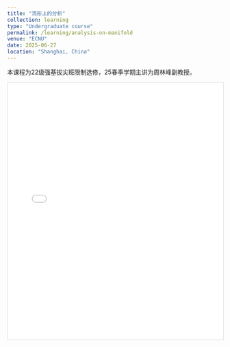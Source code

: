 ```yaml
---
title: "流形上的分析"
collection: learning
type: "Undergraduate course"
permalink: /learning/analysis-on-manifold
venue: "ECNU"
date: 2025-06-27
location: "Shanghai, China"
---
```


本课程为22级强基拔尖班限制选修，25春季学期主讲为周林峰副教授。

<iframe 
  src="/files/manifold.pdf" 
  width="100%" 
  height="600px"
  style="border:1px solid #ddd"
>
  <p>您的浏览器不支持PDF预览，请<a href="/files/manifold.pdf">下载文件</a></p>
</iframe>
